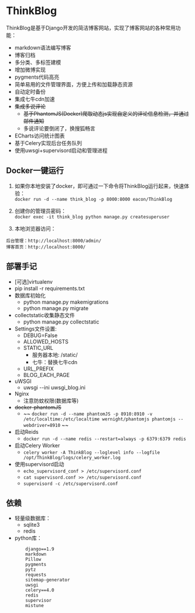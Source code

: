 # ThinkBlog

ThinkBlog是基于Django开发的简洁博客网站，实现了博客网站的各种常用功能：
- markdown语法编写博客
- 博客归档
- 多分类、多标签建模
- 增加微博实现
- pygments代码高亮
- 简单易用的文件管理界面，方便上传和加载静态资源
- 自动定时备份
- 集成七牛cdn加速
- ~~集成多说评论~~
    - ~~基于PhantomJS(Docker)爬取动态js实现自定义的评论信息检测，并通过邮件通知~~
    - 多说评论要倒闭了，换搜狐畅言
- ECharts访问统计图表
- 基于Celery实现后台任务队列
- 使用uwsgi+supervisord启动和管理进程


## Docker一键运行
1. 如果你本地安装了docker，即可通过一下命令将ThinkBlog运行起来，快速体验：  
```docker run -d --name think_blog -p 8000:8000 eacon/ThinkBlog```

2. 创建你的管理员密码：  
```docker exec -it think_blog python manage.py createsuperuser```

3. 本地浏览器访问：   
```
后台管理：http://localhost:8000/admin/
博客首页：http://localhost:8000/
```



## 部署手记
- [可选]virtualenv
- pip install -r requirements.txt
- 数据库初始化
    + python manage.py makemigrations
    + python manage.py migrate
- collectstatic收集静态文件
    + python manage.py collectstatic
- Settings文件设置:
    - DEBUG=False
    - ALLOWED_HOSTS
    - STATIC_URL
        - 服务器本地: /static/
        - 七牛：替换七牛cdn
    - URL_PREFIX
    - BLOG_EACH_PAGE
-  uWSGI
    +  uwsgi --ini uwsgi_blog.ini
-  Nginx
    - 注意防蚊权限(数据库等)
- ~~docker-phantomJS~~
    - ~~ ```docker run -d --name phantomJS -p 8910:8910 -v /etc/localtime:/etc/localtime wernight/phantomjs phantomjs --webdriver=8910``` ~~
- 启动Reids
    - ```docker run -d --name redis --restart=always -p 6379:6379 redis```
- 启动Celery Worker
    - ```celery worker -A ThinkBlog --loglevel info --logfile /opt/ThinkBlog/logs/celery_worker.log```
- 使用supervisord启动
    - ```echo_supervisord_conf > /etc/supervisord.conf```
    - ```cat supervisord.conf >> /etc/supervisord.conf```
    - ```supervisord -c /etc/supervisord.conf```


## 依赖
- 轻量级数据库：
    - sqlite3
    - redis
- python库：
    ```
        django==1.9
        markdown
        Pillow
        pygments
        pytz
        requests
        sitemap-generator
        uwsgi
        celery==4.0
        redis
        supervisor
        mistune
    ```    
    
    
    